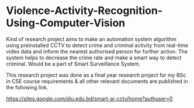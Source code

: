 # Violence-Activity-Recognition-Using-Computer-Vision
Kind of research project aims to make an automation system algorithm using preinstalled CCTV to detect crime and criminal activity from real-time video data and inform the nearest authorised person for further action. The system helps to decrease the crime rate and make a smart way to detect criminal. Would be a part of Smart Surveillance System. 


This research project was done as a final year research project for my BSc in CSE course requirements &amp; all other relevant documents are published in the following link. 

https://sites.google.com/diu.edu.bd/smart-ai-cctv/home?authuser=0
